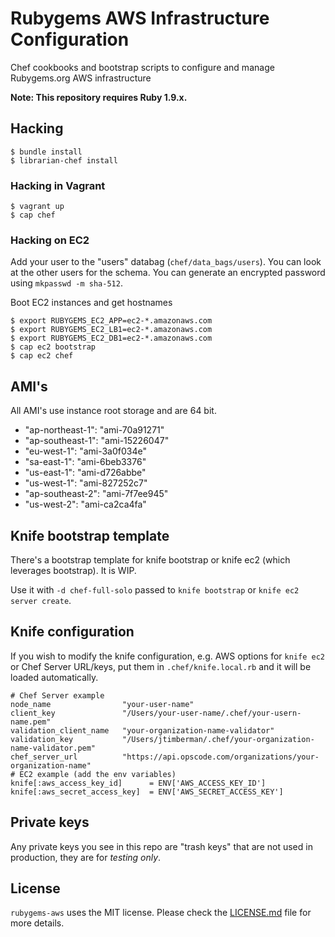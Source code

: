 # Rubygems AWS Infrastructure Configuration

Chef cookbooks and bootstrap scripts to configure and manage Rubygems.org AWS infrastructure

**Note: This repository requires Ruby 1.9.x.**

## Hacking

    $ bundle install
    $ librarian-chef install

### Hacking in Vagrant

    $ vagrant up
    $ cap chef

### Hacking on EC2

Add your user to the "users" databag (`chef/data_bags/users`).
  You can look at the other users for the schema.
  You can generate an encrypted password using `mkpasswd -m sha-512`.

Boot EC2 instances and get hostnames

    $ export RUBYGEMS_EC2_APP=ec2-*.amazonaws.com
    $ export RUBYGEMS_EC2_LB1=ec2-*.amazonaws.com
    $ export RUBYGEMS_EC2_DB1=ec2-*.amazonaws.com
    $ cap ec2 bootstrap
    $ cap ec2 chef


## AMI's

All AMI's use instance root storage and are 64 bit.

* "ap-northeast-1": "ami-70a91271"
* "ap-southeast-1": "ami-15226047"
* "eu-west-1": "ami-3a0f034e"
* "sa-east-1": "ami-6beb3376"
* "us-east-1": "ami-d726abbe"
* "us-west-1": "ami-827252c7"
* "ap-southeast-2": "ami-7f7ee945"
* "us-west-2": "ami-ca2ca4fa"


## Knife bootstrap template

There's a bootstrap template for knife bootstrap or knife ec2 (which
leverages bootstrap). It is WIP.

Use it with `-d chef-full-solo` passed to `knife bootstrap` or
`knife ec2 server create`.

## Knife configuration

If you wish to modify the knife configuration, e.g. AWS options for
`knife ec2` or Chef Server URL/keys, put them in
`.chef/knife.local.rb` and it will be loaded automatically.

    # Chef Server example
    node_name                "your-user-name"
    client_key               "/Users/your-user-name/.chef/your-usern-name.pem"
    validation_client_name   "your-organization-name-validator"
    validation_key           "/Users/jtimberman/.chef/your-organization-name-validator.pem"
    chef_server_url          "https://api.opscode.com/organizations/your-organization-name"
    # EC2 example (add the env variables)
    knife[:aws_access_key_id]      = ENV['AWS_ACCESS_KEY_ID']
    knife[:aws_secret_access_key]  = ENV['AWS_SECRET_ACCESS_KEY']

## Private keys

Any private keys you see in this repo are "trash keys" that are not used in production, they are for *testing only*.


## License

`rubygems-aws` uses the MIT license. Please check the [LICENSE.md](LICENSE.md) file for more details.
